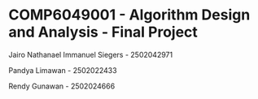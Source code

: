 # COMP6049001 - Algorithm Design and Analysis - Final Project
Jairo Nathanael Immanuel Siegers - 2502042971

Pandya Limawan - 2502022433

Rendy Gunawan - 2502024666
